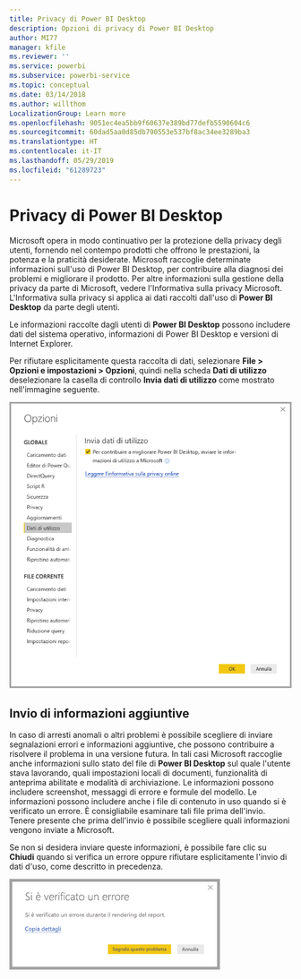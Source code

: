 ```yaml
---
title: Privacy di Power BI Desktop
description: Opzioni di privacy di Power BI Desktop
author: MI77
manager: kfile
ms.reviewer: ''
ms.service: powerbi
ms.subservice: powerbi-service
ms.topic: conceptual
ms.date: 03/14/2018
ms.author: willthom
LocalizationGroup: Learn more
ms.openlocfilehash: 9051ec4ea5bb9f60637e389bd77defb5590604c6
ms.sourcegitcommit: 60dad5aa0d85db790553e537bf8ac34ee3289ba3
ms.translationtype: HT
ms.contentlocale: it-IT
ms.lasthandoff: 05/29/2019
ms.locfileid: "61289723"
---
```

# <a name="power-bi-desktop-privacy"></a>Privacy di Power BI Desktop

Microsoft opera in modo continuativo per la protezione della privacy degli utenti, fornendo nel contempo prodotti che offrono le prestazioni, la potenza e la praticità desiderate. Microsoft raccoglie determinate informazioni sull'uso di Power BI Desktop, per contribuire alla diagnosi dei problemi e migliorare il prodotto. Per altre informazioni sulla gestione della privacy da parte di Microsoft, vedere l'Informativa sulla privacy Microsoft. L'Informativa sulla privacy si applica ai dati raccolti dall'uso di **Power BI Desktop** da parte degli utenti.
 
Le informazioni raccolte dagli utenti di **Power BI Desktop** possono includere dati del sistema operativo, informazioni di Power BI Desktop e versioni di Internet Explorer. 
 
Per rifiutare esplicitamente questa raccolta di dati, selezionare **File > Opzioni e impostazioni > Opzioni**, quindi nella scheda **Dati di utilizzo** deselezionare la casella di controllo **Invia dati di utilizzo** come mostrato nell'immagine seguente.

![Impostazioni delle opzioni per Invia dati di utilizzo](media/desktop-privacy/privacy_01.png)

## <a name="sending-additional-information"></a>Invio di informazioni aggiuntive

In caso di arresti anomali o altri problemi è possibile scegliere di inviare segnalazioni errori e informazioni aggiuntive, che possono contribuire a risolvere il problema in una versione futura. In tali casi Microsoft raccoglie anche informazioni sullo stato del file di **Power BI Desktop** sul quale l'utente stava lavorando, quali impostazioni locali di documenti, funzionalità di anteprima abilitate e modalità di archiviazione. Le informazioni possono includere screenshot, messaggi di errore e formule del modello. Le informazioni possono includere anche i file di contenuto in uso quando si è verificato un errore. È consigliabile esaminare tali file prima dell'invio. Tenere presente che prima dell'invio è possibile scegliere quali informazioni vengono inviate a Microsoft.  
 
Se non si desidera inviare queste informazioni, è possibile fare clic su **Chiudi** quando si verifica un errore oppure rifiutare esplicitamente l'invio di dati d'uso, come descritto in precedenza. 

![Finestra di dialogo di arresto anomalo](media/desktop-privacy/privacy_02.png)
